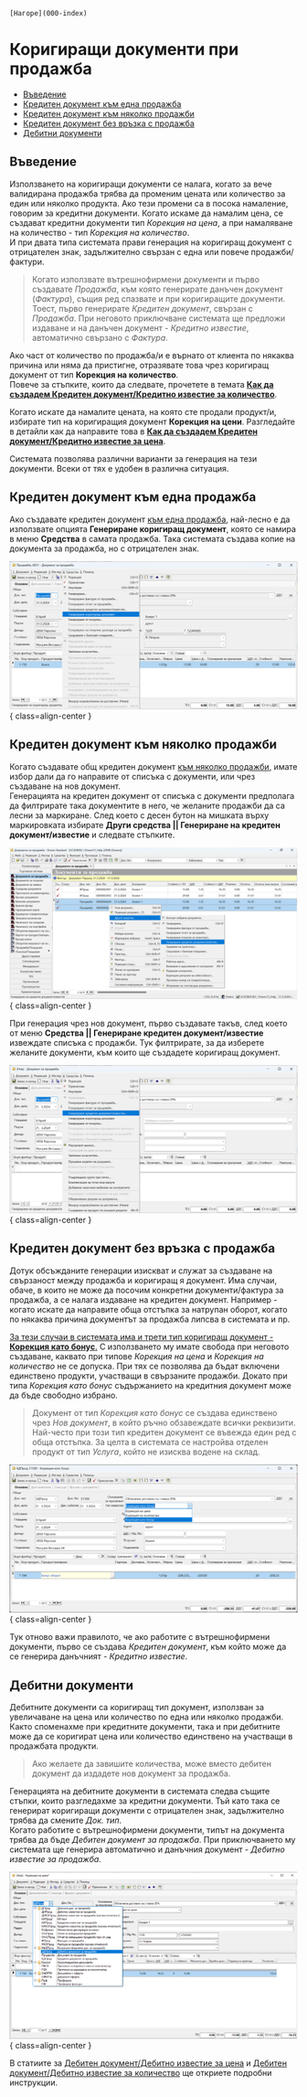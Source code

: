```{only} html
[Нагоре](000-index)
```
 
# Коригиращи документи при продажба
- [Въведение](https://docs.unicontsoft.com/blog/20240331-correction-doc.html#id2)
- [Кредитен документ към една продажба](https://docs.unicontsoft.com/blog/20240331-correction-doc.html#id3)
- [Кредитен документ към няколко продажби](https://docs.unicontsoft.com/blog/20240331-correction-doc.html#id4)
- [Кредитен документ без връзка с продажба](https://docs.unicontsoft.com/blog/20240331-correction-doc.html#id5)
- [Дебитни документи](https://docs.unicontsoft.com/blog/20240331-correction-doc.html#id6)

## Въведение

Използването на коригиращи документи се налага, когато за вече валидирана продажба трябва да променим цената или количество за един или няколко продукта. Ако тези промени са в посока намаление, говорим за кредитни документи. Когато искаме да намалим цена, се създават кредитни документи тип *Корекция на цена*, а при намаляване на количество - тип *Корекция на количество*.  
И при двата типа системата прави генерация на коригиращ документ с отрицателен знак, задължително свързан с една или повече продажби/фактури.

> Когато използвате вътрешнофирмени документи и първо създавате *Продажба*, към която генерирате данъчен документ (*Фактура*), същия ред спазвате и при коригиращите документи. Тоест, първо генерирате *Кредитен документ*, свързан с *Продажба*. При неговото приключване системата ще предложи издаване и на данъчен документ - *Кредитно известие*, автоматично свързано с *Фактура*.

Ако част от количество по продажба/и е върнато от клиента по някаква причина или няма да пристигне, отразявате това чрез коригиращ документ от тип **Корекция на количество**.  
Повече за стъпките, които да следвате, прочетете в темата [**Как да създадем Кредитен документ/Кредитно известие за количество**](https://www.unicontsoft.com/cms/node/48).

Когато искате да намалите цената, на която сте продали продукт/и, избирате тип на коригиращия документ **Корекция на цени**. 
Разгледайте в детайли как да направите това в [**Как да създадем Кредитен документ/Кредитно известие за цена**](https://www.unicontsoft.com/cms/node/28).  

Системата позволява различни варианти за генерация на тези документи. Всеки от тях е удобен в различна ситуация.  

## Кредитен документ към една продажба

Ако създавате кредитен документ <ins>към една продажба</ins>, най-лесно е да използвате опцията **Генериране коригиращ документ**, която се намира в меню **Средства** в самата продажба. Така системата създава копие на документа за продажба, но с отрицателен знак.

![](20240331-correction-doc1.png){ class=align-center }

## Кредитен документ към няколко продажби

Когато създавате общ кредитен документ <ins>към няколко продажби</ins>, имате избор дали да го направите от списъка с документи, или чрез създаване на нов документ.   
Генерацията на кредитен документ от списъка с документи предполага да филтрирате така документите в него, че желаните продажби да са лесни за маркиране. След което с десен бутон на мишката върху маркировката избирате **Други средства || Генериране на кредитен документ/известие** и следвате стъпките.

![](20240331-correction-doc2.png){ class=align-center }

При генерация чрез нов документ, първо създавате такъв, след което от меню **Средства || Генериране кредитен документ/известие** извеждате списъка с продажби. Тук филтрирате, за да изберете желаните документи, към които ще създадете коригиращ документ.

![](20240331-correction-doc3.png){ class=align-center }

## Кредитен документ без връзка с продажба

Дотук обсъжданите генерации изискват и служат за създаване на свързаност между продажба и коригиращ я документ. Има случаи, обаче, в които не може да посочим конкретни документи/фактура за продажба, а се налага издаване на кредитен документ. Например - когато искате да направите обща отстъпка за натрупан оборот, когато по някаква причина документът за продажба липсва в системата и пр.  

<ins>За тези случаи в системата има и трети тип коригиращ документ - **Корекция като бонус**.</ins> С използването му имате свобода при неговото създаване, каквато при типове *Корекция на цена* и *Корекция на количество* не се допуска. При тях се позволява да бъдат включени единствено продукти, участващи в свързаните продажби. Докато при типа *Корекция като бонус* съдържанието на кредитния документ може да бъде свободно избрано.

> Документ от тип *Корекция като бонус* се създава единствено чрез *Нов документ*, в който ръчно обзавеждате всички реквизити.  
> Най-често при този тип кредитен документ се въвежда един ред с обща отстъпка. За целта в системата се настройва отделен продукт от тип *Услуга*, който не изисква водене на склад.  

![](20240331-correction-doc4.png){ class=align-center }

Тук отново важи правилото, че ако работите с вътрешнофирмени документи, първо се създава *Кредитен документ*, към който може да се генерира данъчният - *Кредитно известие*.

## Дебитни документи

Дебитните документи са коригиращ тип документ, използван за увеличаване на цена или количество по една или няколко продажби. Както споменахме при кредитните документи, така и при дебитните може да се коригират цена или количество единствено на участващи в продажбата продукти. 

> Ако желаете да завишите количества, може вместо дебитен документ да издадете нов документ за продажба.

Генерацията на дебитните документи в системата следва същите стъпки, които разгледахме за кредитни документи. Тъй като така се генерират коригиращи документи с отрицателен знак, задължително трябва да смените *Док. тип*.  
Когато работите с вътрешнофирмени документи, типът на документа трябва да бъде *Дебитен документ за продажба*. При приключването му системата ще генерира автоматично и данъчния документ - *Дебитно известие за продажба*.  

![](20240331-correction-doc5.png){ class=align-center }

В статиите за [Дебитен документ/Дебитно известие за цена](https://www.unicontsoft.com/cms/node/43) и [Дебитен документ/Дебитно известие за количество](https://www.unicontsoft.com/cms/node/66) ще откриете подробни инструкции.